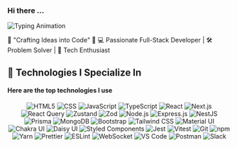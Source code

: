 ### Hi there ...

<img src="https://readme-typing-svg.demolab.com?font=Cascadia+Code&weight=500&size=28&pause=1000000&color=FFFFFF&center=true&vCenter=true&width=500&lines=🙋🏻‍♂️Welcome+to+My+Profile!;Happy+Coding!+%F0%9F%91%8D" alt="Typing Animation" />


🌟 "Crafting Ideas into Code" 🌟
💻 Passionate Full-Stack Developer | 🛠️ Problem Solver | 🚀 Tech Enthusiast

## 🚀 Technologies I Specialize In

#### Here are the top technologies I use


<p align="center">
  <!-- Foundational Technologies -->
  <img alt="HTML5" src="https://img.shields.io/badge/-HTML5-E34F26?style=flat-square&logo=html5&logoColor=white" />
  <img alt="CSS" src="https://img.shields.io/badge/-CSS-1572B6?style=flat-square&logo=css3&logoColor=white" />
  <img alt="JavaScript" src="https://img.shields.io/badge/-JavaScript-F7DF1C?style=flat-square&logo=javascript&logoColor=black" />
  <img alt="TypeScript" src="https://img.shields.io/badge/-TypeScript-007ACC?style=flat-square&logo=typescript&logoColor=white" />
  <!-- Frontend Development -->
  <img alt="React" src="https://img.shields.io/badge/-React-45b8d8?style=flat-square&logo=react&logoColor=white" />
<!-- <img alt="Vue.js" src="https://img.shields.io/badge/-Vue.js-4FC08D?style=flat-square&logo=vue.js&logoColor=white" /> -->
  <img alt="Next.js" src="https://img.shields.io/badge/-Next.js-000000?style=flat-square&logo=next.js&logoColor=white" />
  <img alt="React Query" src="https://img.shields.io/badge/-React%20Query-FF4154?style=flat-square&logo=react-query&logoColor=white" />
<!-- <img alt="Redux" src="https://img.shields.io/badge/-Redux-764ABC?style=flat-square&logo=redux&logoColor=white" /> -->
  <img alt="Zustand" src="https://img.shields.io/badge/-Zustand-FF5F00?style=flat-square&logo=zustand&logoColor=white" />
  <img alt="Zod" src="https://img.shields.io/badge/-Zod-2E5F9E?style=flat-square&logo=zod&logoColor=white" />
  <!-- Backend Development -->
  <img alt="Node.js" src="https://img.shields.io/badge/-Node.js-43853d?style=flat-square&logo=node.js&logoColor=white" />
  <img alt="Express.js" src="https://img.shields.io/badge/-Express.js-000000?style=flat-square&logo=express&logoColor=white" />
  <img alt="NestJS" src="https://img.shields.io/badge/-NestJS-ea2845?style=flat-square&logo=nestjs&logoColor=white" />
  <img alt="Prisma" src="https://img.shields.io/badge/-Prisma-2D3748?style=flat-square&logo=prisma&logoColor=white" />
  <img alt="MongoDB" src="https://img.shields.io/badge/-MongoDB-13aa52?style=flat-square&logo=mongodb&logoColor=white" />
 <!-- <img alt="PostgreSQL" src="https://img.shields.io/badge/-PostgreSQL-316192?style=flat-square&logo=postgresql&logoColor=white" /> -->
 <!-- <img alt="Redis" src="https://img.shields.io/badge/-Redis-DC382D?style=flat-square&logo=redis&logoColor=white" /> -->

  <!-- Styling and UI Libraries -->
  <img alt="Bootstrap" src="https://img.shields.io/badge/-bootstrap-7953b3?style=flat-square&logo=javascript&logoColor=white" />
  <img alt="Tailwind CSS" src="https://img.shields.io/badge/-Tailwind%20CSS-06B6D4?style=flat-square&logo=tailwind-css&logoColor=white" />
  <img alt="Material UI" src="https://img.shields.io/badge/-Material%20UI-0081CB?style=flat-square&logo=material-ui&logoColor=white" />
  <img alt="Chakra UI" src="https://img.shields.io/badge/-Chakra%20UI-319795?style=flat-square&logo=chakra-ui&logoColor=white" />
  <img alt="Daisy UI" src="https://img.shields.io/badge/-Daisy%20UI-7A5E99?style=flat-square&logo=daisyui&logoColor=white" />
  <img alt="Styled Components" src="https://img.shields.io/badge/-Styled_Components-db7092?style=flat-square&logo=styled-components&logoColor=white" />

  <!-- DevOps and Deployment -->
<!-- <img alt="Docker" src="https://img.shields.io/badge/-Docker-2496ED?style=flat-square&logo=docker&logoColor=white" />
  <img alt="Kubernetes" src="https://img.shields.io/badge/-Kubernetes-326CE5?style=flat-square&logo=kubernetes&logoColor=white" />
  <img alt="AWS" src="https://img.shields.io/badge/-AWS-FF9900?style=flat-square&logo=amazonaws&logoColor=white" /> -->
  <!-- Testing -->
  <img alt="Jest" src="https://img.shields.io/badge/-Jest-C21325?style=flat-square&logo=jest&logoColor=white" />
<!-- <img alt="Cypress" src="https://img.shields.io/badge/-Cypress-17202C?style=flat-square&logo=cypress&logoColor=white" /> -->
  <img alt="Vitest" src="https://img.shields.io/badge/-Vitest-6E9F18?style=flat-square&logo=vitest&logoColor=white" />
  <!-- Tools -->
  <img alt="Git" src="https://img.shields.io/badge/-Git-F05032?style=flat-square&logo=git&logoColor=white" />
 <!-- <img alt="GitHub Actions" src="https://img.shields.io/badge/-GitHub%20Actions-2088FF?style=flat-square&logo=github-actions&logoColor=white" /> -->
  <img alt="npm" src="https://img.shields.io/badge/-NPM-CB3837?style=flat-square&logo=npm&logoColor=white" />
  <img alt="Yarn" src="https://img.shields.io/badge/-Yarn-2C8EBB?style=flat-square&logo=Yarn&logoColor=white" />
  <img alt="Prettier" src="https://img.shields.io/badge/-Prettier-F7B93E?style=flat-square&logo=prettier&logoColor=white" />
  <img alt="ESLint" src="https://img.shields.io/badge/-ESLint-4B32C3?style=flat-square&logo=eslint&logoColor=white" />
 <!-- <img alt="GraphQL" src="https://img.shields.io/badge/-GraphQL-E10098?style=flat-square&logo=graphql&logoColor=white" /> -->
  <img alt="WebSocket" src="https://img.shields.io/badge/-WebSocket-000000?style=flat-square&logo=websocket&logoColor=white" />
  <!-- Editor -->
  <img alt="VS Code" src="https://img.shields.io/badge/-VS%20Code-0078D4?style=flat-square&logo=visual-studio-code&logoColor=white" />
  <!-- APIs/Testing -->
  <img alt="Postman" src="https://img.shields.io/badge/-Postman-FF6C37?style=flat-square&logo=Postman&logoColor=white" />
  <!-- Communication and Collaboration -->
  <img alt="Slack" src="https://img.shields.io/badge/-Slack-4A154B?style=flat-square&logo=Slack&logoColor=white" />
</p>

<!--
<p align="center">
  <img alt="HTML5" src="https://img.shields.io/badge/-HTML5-E34F26?style=flat-square&logo=html5&logoColor=white" />
  <img alt="TypeScript" src="https://img.shields.io/badge/-TypeScript-007ACC?style=flat-square&logo=typescript&logoColor=white" />
  <img alt="Javascript" src="https://img.shields.io/badge/-javascript-f7df1c?style=flat-square&logo=javascript&logoColor=black" />
  <img alt="Node.js" src="https://img.shields.io/badge/-Nodejs-43853d?style=flat-square&logo=Node.js&logoColor=white" />
  <img alt="React" src="https://img.shields.io/badge/-React-45b8d8?style=flat-square&logo=react&logoColor=white" />
  <img alt="Bootstrap" src="https://img.shields.io/badge/-bootstrap-7953b3?style=flat-square&logo=javascript&logoColor=white" />
  <img alt="Insomnia" src="https://img.shields.io/badge/-Insomnia-5849BE?style=flat-square&logo=insomnia&logoColor=white" />
  <img alt="Redux" src="https://img.shields.io/badge/-Redux-764ABC?style=flat-square&logo=redux&logoColor=white" />
  <img alt="Styled Components" src="https://img.shields.io/badge/-Styled_Components-db7092?style=flat-square&logo=styled-components&logoColor=white" />
  <img alt="Git" src="https://img.shields.io/badge/-Git-F05032?style=flat-square&logo=git&logoColor=white" />
  <img alt="NestJs" src="https://img.shields.io/badge/-NestJs-ea2845?style=flat-square&logo=nestjs&logoColor=white" />
  <img alt="NPM" src="https://img.shields.io/badge/-NPM-CB3837?style=flat-square&logo=npm&logoColor=white" />
  <img alt="Yarn" src="https://img.shields.io/badge/-Yarn-2C8EBB?style=flat-square&logo=Yarn&logoColor=white" />
  <img alt="Prettier" src="https://img.shields.io/badge/-Prettier-F7B93E?style=flat-square&logo=prettier&logoColor=white" />
  <img alt="MongoDB" src="https://img.shields.io/badge/-MongoDB-13aa52?style=flat-square&logo=mongodb&logoColor=white" />
  <img alt="Slack" src="https://img.shields.io/badge/-Slack-4A154B?style=flat-square&logo=Slack&logoColor=white" />
  <img alt="Postman" src="https://img.shields.io/badge/-Postman-FF6C37?style=flat-square&logo=Postman&logoColor=white" />
  <img alt="VS Code" src="https://img.shields.io/badge/-VS%20Code-0078D4?style=flat-square&logo=visual-studio-code&logoColor=white" />
  <img alt="Next.js" src="https://img.shields.io/badge/-Next.js-000000?style=flat-square&logo=next.js&logoColor=white" />
  <img alt="Tailwind CSS" src="https://img.shields.io/badge/-Tailwind%20CSS-06B6D4?style=flat-square&logo=tailwind-css&logoColor=white" />
  <img alt="Material UI" src="https://img.shields.io/badge/-Material%20UI-0081CB?style=flat-square&logo=material-ui&logoColor=white" />
  <img alt="Chakra UI" src="https://img.shields.io/badge/-Chakra%20UI-319795?style=flat-square&logo=chakra-ui&logoColor=white" />
  <img alt="Daisy UI" src="https://img.shields.io/badge/-Daisy%20UI-7A5E99?style=flat-square&logo=daisyui&logoColor=white" />
  <img alt="CSS" src="https://img.shields.io/badge/-CSS-1572B6?style=flat-square&logo=css3&logoColor=white" />
  <img alt="React-Query" src="https://img.shields.io/badge/-React%20Query-FF4154?style=flat-square&logo=react-query&logoColor=white" />
  <img alt="Zod" src="https://img.shields.io/badge/-Zod-2E5F9E?style=flat-square&logo=zod&logoColor=white" />
  <img alt="Formik" src="https://img.shields.io/badge/-Formik-3E7DFF?style=flat-square&logo=formik&logoColor=white" />
  <img alt="Zustand" src="https://img.shields.io/badge/-Zustand-FF5F00?style=flat-square&logo=zustand&logoColor=white" />
</p>
-->
